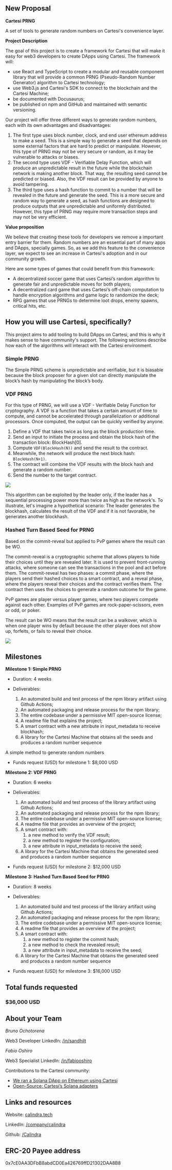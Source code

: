 ## New Proposal

**Cartesi PRNG**

A set of tools to generate random numbers on Cartesi's convenience layer.

**Project Description**
<!-- [Write the description long-form here, or else paste a [google drive link](https://url/) to a slide deck]
-->
The goal of this project is to create a framework for Cartesi that will make it easy for web3 developers to create DApps using Cartesi. The framework will:
* use React and TypeScript to create a modular and reusable component library that will provide a common PRNG (Pseudo-Random Number Generator) algorithm to Cartesi technology;
* use Web3.js and Cartesi's SDK to connect to the blockchain and the Cartesi Machine;
* be documented with Docusaurus;
* be published on npm and GitHub and maintained with semantic versioning.

Our project will offer three different ways to generate random numbers, each with its own advantages and disadvantages:
1. The first type uses block number, clock, and end user ethereum address to make a seed. This is a simple way to generate a seed that depends on some external factors that are hard to predict or manipulate. However, this type of PRNG may not be very secure or random, as it may be vulnerable to attacks or biases.
2. The second type uses VDF - Verifiable Delay Function, which will produce an unpredictable result in the future while the blockchain network is making another block. That way, the resulting seed cannot be predicted or biased. Also, the VDF result can be provided by anyone to avoid tampering.
3. The third type uses a hash function to commit to a number that will be revealed in the future and generate the seed. This is a more secure and random way to generate a seed, as hash functions are designed to produce outputs that are unpredictable and uniformly distributed. However, this type of PRNG may require more transaction steps and may not be very efficient.

**Value proposition**
<!-- [Why would someone use this product/service? Or how does it add value to the Cartesi ecosystem or tech stack?]
-->
We believe that creating these tools for developers we remove a important entry barrier for them. Random numbers are an essential part of many apps and DApps, specially games. So, as we add this feature to the convenience layer, we expect to see an increase in Cartesi's adoption and in our community growth.

Here are some types of games that could benefit from this framework:
- A decentralized soccer game that uses Cartesi’s random algorithm to generate fair and unpredictable moves for both players;
- A decentralized card game that uses Cartesi’s off-chain computation to handle encryption algorithms and game logic to randomize the deck;
- RPG games that use PRNGs to determine loot drops, enemy spawns, critical hits, etc. 

## How you will use Cartesi, specifically?

<!--[Details about how you're using Cartesi specifically, and why it makes sense. This is the most important part of the proposal. If you are not precise, or your intention is not feasible, the proposal will be rejected.]-->

This project aims to add tooling to build DApps on Cartesi, and this is why it makes sense to have community's support. The following sections describe how each of the algorithms will interact with the Cartesi environment.

### Simple PRNG

The Simple PRNG scheme is unpredictable and verifiable, but it is biasable because the block proposer for a given slot can directly manipulate the block’s hash by manipulating the block’s body.

### VDF PRNG

For this type of PRNG, we will use a VDF - Verifiable Delay Function for cryptography. A VDF is a function that takes a certain amount of time to compute, and cannot be accelerated through parallelization or additional processors. Once computed, the output can be quickly verified by anyone.

1. Define a VDF that takes twice as long as the block production time.
2. Send an input to initiate the process and obtain the block hash of the transaction block: BlockHash[0].
3. Compute `VDF(BlockHash(N))` and send the result to the contract.
4. Meanwhile, the network will produce the next block hash: `BlockHash(N+1)`.
5. The contract will combine the VDF results with the block hash and generate a random number. 
6. Send the number to the target contract.

![](https://github.com/Calindra/cartesi-proposals/blob/main/images/cartesi_proposal_prng_1.png?raw=true)
 
This algorithm can be exploited by the leader only, if the leader has a sequential processing power more than twice as high as the network's. To illustrate, let's imagine a hypothetical scenario: The leader generates the blockhash, calculates the result of the VDF and if it is not favorable, he generates another blockhash.

### Hashed Turn Based Seed for PRNG

Based on the commit-reveal but applied to PvP games where the result can be WO.

The commit-reveal is a cryptographic scheme that allows players to hide their choices until they are revealed later. It is used to prevent front-running attacks, where someone can see the transactions in the pool and act before them. The commit-reveal has two phases: a commit phase, where the players send their hashed choices to a smart contract, and a reveal phase, where the players reveal their choices and the contract verifies them. The contract then uses the choices to generate a random outcome for the game.

PvP games are player versus player games, where two players compete against each other. Examples of PvP games are rock-paper-scissors, even or odd, or poker.

The result can be WO means that the result can be a walkover, which is when one player wins by default because the other player does not show up, forfeits, or fails to reveal their choice. 

![](https://github.com/Calindra/cartesi-proposals/blob/main/images/cartesi_proposal_prng_2.png?raw=true)

## Milestones

**Milestone 1: Simple PRNG**

* Duration: 4 weeks

* Deliverables:
  1. An automated build and test process of the npm library artifact using Github Actions;
  2. An automated packaging and release process for the npm library;
  3. The entire codebase under a permissive MIT open-source license;
  4. A readme file that explains the project;
  5. A smart contract with a new attribute in input_metadata to receive blockhash;
  6. A library for the Cartesi Machine that obtains all the seeds and produces a random number sequence

A simple method to generate random numbers
<!-- 
[what will be produced, accomplished, or demonstrated by the end of this period?]
-->

* Funds request (USD) for milestone 1: $8,000 USD

**Milestone 2: VDF PRNG**

* Duration: 6 weeks

* Deliverables: 
  1. An automated build and test process of the library artifact using Github Actions;
  2. An automated packaging and release process for the npm library;
  3. The entire codebase under a permissive MIT open-source license;
  4. A readme file that provides an overview of the project;
  5. A smart contract with:
      1. a new method to verify the VDF result;
      2. a new method to register the configuration;
      3. a new attribute in input_metadata to receive the seed;
  6. A library for the Cartesi Machine that obtains the generated seed and produces a random number sequence
<!--[what will be produced, accomplished, or demonstrated by the end of this period?]-->

* Funds request (USD) for milestone 2: $12,000 USD

**Milestone 3: Hashed Turn Based Seed for PRNG**

* Duration: 8 weeks

<!--[what will be produced, accomplished, or demonstrated by the end of this period?]-->
* Deliverables: 
  1. An automated build and test process of the library artifact using Github Actions;
  2. An automated packaging and release process for the npm library;
  3. The entire codebase under a permissive MIT open-source license;
  4. A readme file that provides an overview of the project;
  5. A smart contract with:
      1. a new method to register the commit hash;
      2. a new method to check the revealed result;
      3. a new attribute in input_metadata to receive the seed;
  6. A library for the Cartesi Machine that obtains the generated seed and produces a random number sequence

* Funds request (USD) for milestone 3: $16,000 USD

## Total funds requested

### $36,000 USD

<!--
Use of funds (specific breakdown):

* [List item: price in usd]
* [List item: price in usd]
* [List item: price in usd]
* [List item: price in usd]
* [List item: price in usd]
* [List item: price in usd]
-->
## About your Team

<!-- ordem alfabetica -->
<!--*[person 1]*-->
*Bruno Ochotorena*

Web3 Developer
LinkedIn: [/in/sandhilt](https://www.linkedin.com/in/sandhilt)

*Fabio Oshiro*

Web3 Specialist
LinkedIn: [/in/fabiooshiro](https://www.linkedin.com/in/fabiooshiro)

Contributions to the Cartesi community:

* [We ran a Solana DApp on Ethereum using Cartesi](https://blog.calindra.com.br/we-ran-a-solana-dapp-on-ethereum-using-cartesi-35da59ed1e47)
* [Open-Source: Cartesi’s Solana adapters](https://blog.calindra.com.br/solana-cartesi-under-the-hood-c4fbef266c89)

## Links and resources

Website: [calindra.tech](https://calindra.tech/) 

LinkedIn: [/company/calindra](https://www.linkedin.com/company/calindra)

Github: [/Calindra](https://github.com/Calindra) 

## ERC-20 Payee address

<!-- [your proposal will be rejected if you do not list a payee address. This address is where payments for the milestones will be made. The address must be a mainnet Ethereum ERC-20 address that can accept USDC. -->
0x7cE0AA3DFbB8abdCD0Ea426769ffD21302DAA8B8
